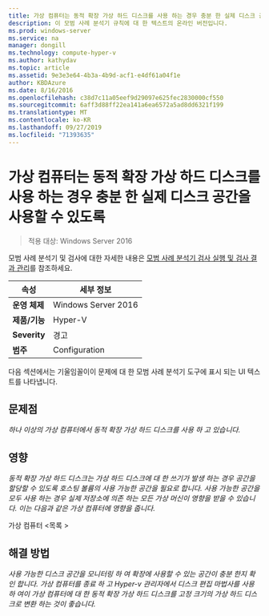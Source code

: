 ```yaml
---
title: 가상 컴퓨터는 동적 확장 가상 하드 디스크를 사용 하는 경우 충분 한 실제 디스크 공간을 사용할 수 있도록
description: 이 모범 사례 분석기 규칙에 대 한 텍스트의 온라인 버전입니다.
ms.prod: windows-server
ms.service: na
manager: dongill
ms.technology: compute-hyper-v
ms.author: kathydav
ms.topic: article
ms.assetid: 9e3e3e64-4b3a-4b9d-acf1-e4df61a04f1e
author: KBDAzure
ms.date: 8/16/2016
ms.openlocfilehash: c38d7c11a05eef9d29097e625fec2830000cf550
ms.sourcegitcommit: 6aff3d88ff22ea141a6ea6572a5ad8dd6321f199
ms.translationtype: MT
ms.contentlocale: ko-KR
ms.lasthandoff: 09/27/2019
ms.locfileid: "71393635"
---
```

# <a name="ensure-sufficient-physical-disk-space-is-available-when-virtual-machines-use-dynamically-expanding-virtual-hard-disks"></a>가상 컴퓨터는 동적 확장 가상 하드 디스크를 사용 하는 경우 충분 한 실제 디스크 공간을 사용할 수 있도록

>적용 대상: Windows Server 2016

모범 사례 분석기 및 검사에 대한 자세한 내용은 [모범 사례 분석기 검사 실행 및 검사 결과 관리](https://go.microsoft.com/fwlink/p/?LinkID=223177)를 참조하세요.  
  
|속성|세부 정보|  
|-|-|  
|**운영 체제**|Windows Server 2016|  
|**제품/기능**|Hyper-V|  
|**Severity**|경고|  
|**범주**|Configuration|  
  
다음 섹션에서는 기울임꼴이이 문제에 대 한 모범 사례 분석기 도구에 표시 되는 UI 텍스트를 나타냅니다.  
  
## <a name="issue"></a>문제점  
*하나 이상의 가상 컴퓨터에서 동적 확장 가상 하드 디스크를 사용 하 고 있습니다.*  
  
## <a name="impact"></a>영향  
*동적 확장 가상 하드 디스크는 가상 하드 디스크에 대 한 쓰기가 발생 하는 경우 공간을 할당할 수 있도록 호스팅 볼륨의 사용 가능한 공간을 필요로 합니다. 사용 가능한 공간을 모두 사용 하는 경우 실제 저장소에 의존 하는 모든 가상 머신이 영향을 받을 수 있습니다. 이는 다음과 같은 가상 컴퓨터에 영향을 줍니다.*  
  
가상 컴퓨터 \<목록 >  
  
## <a name="resolution"></a>해결 방법  
*사용 가능한 디스크 공간을 모니터링 하 여 확장에 사용할 수 있는 공간이 충분 한지 확인 합니다. 가상 컴퓨터를 종료 하 고 Hyper-v 관리자에서 디스크 편집 마법사를 사용 하 여이 가상 컴퓨터에 대 한 동적 확장 가상 하드 디스크를 고정 크기의 가상 하드 디스크로 변환 하는 것이 좋습니다.*  
  


